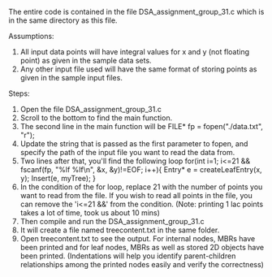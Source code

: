 
The entire code is contained in the file DSA_assignment_group_31.c which is in the same directory as this file.

Assumptions:
1. All input data points will have integral values for x and y (not floating point) as given in the sample data sets.
2. Any other input file used will have the same format of storing points as given in the sample input files.

Steps:
1. Open the file DSA_assignment_group_31.c
2. Scroll to the bottom to find the main function.
3. The second line in the main function will be 
        FILE* fp = fopen("./data.txt", "r");
4. Update the string that is passed as the first parameter to fopen, and specify the path of the input file you want to read the data from.
5. Two lines after that, you'll find the following loop
        for(int i=1; i<=21 && fscanf(fp, "%lf %lf\n", &x, &y)!=EOF; i++){
            Entry* e = createLeafEntry(x, y);
            Insert(e, myTree);
        }
6. In the condition of the for loop, replace 21 with the number of points you want to read from the file.
    If you wish to read all points in the file, you can remove the 'i<=21 &&' from the condition.
     (Note: printing 1 lac points takes a lot of time, took us about 10 mins)
7. Then compile and run the DSA_assignment_group_31.c
8. It will create a file named treecontent.txt in the same folder. 
9. Open treecontent.txt to see the output. 
    For internal nodes, MBRs have been printed and for leaf nodes, MBRs as well as stored 2D objects have been printed.
    (Indentations will help you identify parent-children relationships among the printed nodes easily and verify the correctness)